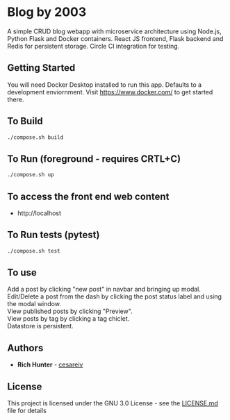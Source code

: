# Blog by 2003
A simple CRUD blog webapp with microservice architecture using Node.js, Python Flask and Docker containers. React JS frontend, Flask backend and Redis for persistent storage. Circle CI integration for testing.

## Getting Started
You will need Docker Desktop installed to run this app. Defaults to a development enviornment. Visit https://www.docker.com/ to get started there.

## To Build
```bash
./compose.sh build
```

## To Run (foreground - requires CRTL+C)
```bash
./compose.sh up
```

## To access the front end web content
* http://localhost

## To Run tests (pytest)
```bash
./compose.sh test
```

## To use
Add a post by clicking "new post" in navbar and bringing up modal.
<br>Edit/Delete a post from the dash by clicking the post status label and using the modal window.
<br>View published posts by clicking "Preview".
<br>View posts by tag by clicking a tag chiclet.
<br>Datastore is persistent.

## Authors

* **Rich Hunter** - [cesareiv](https://github.com/cesareiv)

## License

This project is licensed under the GNU 3.0 License - see the [LICENSE.md](LICENSE.md) file for details

